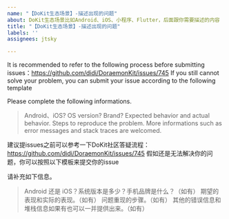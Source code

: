 ```yaml
---
name: "【DoKit生态场景】-描述出现的问题"
about: DoKit生态场景比如Android、iOS、小程序、Flutter，后面跟你需要描述的内容
title: "【DoKit生态场景】-描述出现的问题"
labels: ''
assignees: jtsky

---
```


It is recommended to refer to the following process before submitting issues：https://github.com/didi/DoraemonKit/issues/745
If you still cannot solve your problem, you can submit your issue according to the following template

Please complete the following informations.
> Android、iOS? OS version? Brand? 
> Expected behavior and actual behavior.
> Steps to reproduce the problem.
> More informations such as error messages and stack traces are welcomed.
>

建议提issues之前可以参考一下DoKit社区答疑流程：https://github.com/didi/DoraemonKit/issues/745
假如还是无法解决你的问题，你可以按照以下模板来提交你的issue

请补充如下信息。
> Android 还是 iOS？系统版本是多少？手机品牌是什么？（如有）
> 期望的表现和实际的表现。（如有）
> 问题重现的步骤。（如有）
> 其他的错误信息和堆栈信息如果有也可以一并提供出来。（如有）
